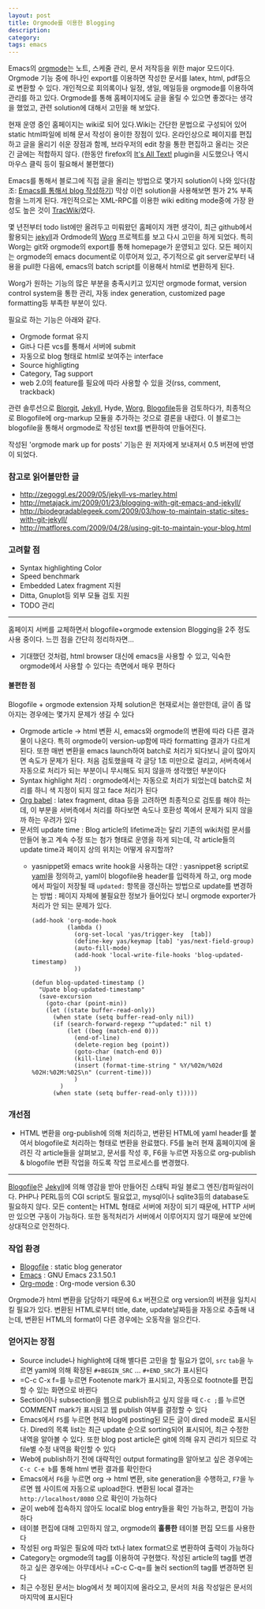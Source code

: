 ```yaml
---
layout: post
title: Orgmode를 이용한 Blogging
description: 
category: 
tags: emacs
---
```


Emacs의 [orgmode](http://orgmode.org)는 노트, 스케줄 관리, 문서 저작등을 위한 major 모드이다.
Orgmode 기능 중에 하나인 export를 이용하면 작성한 문서를 latex, html, pdf등으로 변환할 수 있다. 개인적으로 회의록이나 일정, 생일, 메일등을 orgmode를 이용하여 관리를 하고 있다. Orgmode를 통해 홈페이지에도 글을 올릴 수 있으면 좋겠다는 생각을 했었고, 관련 solution에 대해서 고민을 해 보았다.

현재 운영 중인 홈페이지는 wiki로 되어 있다.Wiki는 간단한 문법으로 구성되어 있어 static html파일에 비해 문서 작성이 용이한 장점이 있다. 온라인상으로 페이지를 편집하고 글을 올리기 쉬운 장점과 함께, 브라우저의 edit 창을 통한 편집하고 올리는 것은 긴 글에는 적합하지 않다. (한동안 firefox의 [It's All Text!](https://addons.mozilla.org/en-US/firefox/addon/4125) plugin을 시도했으나 역시 마우스 클릭 등이 필요해서 불편했다) 

Emacs를 통해서 블로그에 직접 글을 올리는 방법으로 몇가지 solution이 나와 있다(참조: [Emacs를 통해서 blog 작성하기](http://aidi.tistory.com/entry/emacs-weblog-%EC%9D%B4%EC%9A%A9%ED%95%98%EA%B8%B0-2%ED%83%84-1)) 막상 이런 solution을 사용해보면 뭔가 2% 부족함을 느끼게 된다.  개인적으로는 XML-RPC를 이용한 wiki editing mode중에 가장 완성도 높은 것이 [TracWiki](http://jmjeong.com/index.php%3Fdisplay%3DEmacs/TracWiki)였다.

몇 년전부터 todo list에만 올려두고 미뤄왔던 홈페이지 개편 생각이, 최근 github에서 활용되는 [jekyll](http://github.com/mojombo/jekyll/tree/master)과 Ordmode의 [Worg](http://orgmode.org/worg/) 프로젝트를 보고 다시 고민을 하게 되었다. 특히 Worg는 git와 orgmode의 export를 통해 homepage가 운영되고 있다. 모든 페이지는 orgmode의 emacs document로 이루어져 있고, 주기적으로 git server로부터 내용을 pull한 다음에, emacs의 batch script를 이용해서 html로 변환하게 된다.

Worg가 원하는 기능의 많은 부분을 충족시키고 있지만 orgmode format, version control system을 통한 관리, 자동 index generation, customized page formatting등 부족한 부분이 있다.

필요로 하는 기능은 아래와 같다.

-   Orgmode format 유지
-   Git나 다른 vcs를 통해서 서버에 submit
-   자동으로 blog 형태로 html로 보여주는 interface
-   Source highligting
-   Category, Tag support
-   web 2.0의 feature를 필요에 따라 사용할 수 있을 것(rss, comment, trackback)

관련 솔루션으로 [Blorgit](http://orgmode.org/worg/blorgit.php), [Jekyll](http://github.com/mojombo/jekyll/tree/master), Hyde, [Worg](http://orgmode.org/worg), [Blogofile](http://blogofile.com)등을 검토하다가, 최종적으로 Blogofile에 org-markup 모듈을 추가하는 것으로 결론을 내렸다. 이 블로그는 blogofile을 통해서 orgmode로 작성된 text를 변환하여 만들어진다.

작성된 'orgmode mark up for posts' 기능은 원 저자에게 보내져서 0.5 버젼에 반영이 되었다.

### 참고로 읽어볼만한 글

-   <http://zegoggl.es/2009/05/jekyll-vs-marley.html>
-   <http://metajack.im/2009/01/23/blogging-with-git-emacs-and-jekyll/>
-   <http://biodegradablegeek.com/2009/03/how-to-maintain-static-sites-with-git-jekyll/>
-   <http://matflores.com/2009/04/28/using-git-to-maintain-your-blog.html>

### 고려할 점

-   Syntax highlighting Color
-   Speed benchmark
-   Embedded Latex fragment 지원
-   Ditta, Gnuplot등 외부 모듈 검토 지원
-   TODO 관리

---

홈페이지 서버를 교체하면서 blogofile+orgmode extension Blogging을 2주 정도 사용 중이다. 느낀 점을 간단히 정리하자면&#x2026;

-   기대했던 것처럼, html browser 대신에 emacs을 사용할 수 있고, 익숙한 orgmode에서 사용할 수 있다는 측면에서 매우 편하다

#### 불편한 점

Blogofile + orgmode extension 자체 solution은 현재로서는 쓸만한데, 글이 좀 많아지는 경우에는
몇가지 문제가 생길 수 있다

-   Orgmode article -> html 변환 시, emacs와 orgmode의 변환에 따라 다른 결과물이 나온다.  특히 orgmode이 version-up함에 따라 formatting 결과가 다르게 된다. 또한 매번 변환을 emacs launch하여 batch로 처리가 되다보니 글이 많아지면 속도가 문제가 된다. 처음 검토했을때 각 글당 1초 미만으로 걸리고, 서버측에서 자동으로 처리가 되는 부분이니 무시해도 되지 않을까 생각했던 부분이다
-   Syntax highlight 처리 : orgmode에서는 자동으로 처리가 되었는데 batch로 처리를 하니 색 지정이 되지 않고 face 처리가 된다
-   [Org babel](http://orgmode.org/worg/org-contrib/babel/org-babel.php) : latex fragment, ditaa 등을 고려하면 최종적으로 검토를 해야 하는데, 이 부분을 서버측에서 처리를 하다보면 속도나 호환성 쪽에서 문제가 되지 않을까 하는 우려가 있다
-   문서의 update time : Blog article의 lifetime과는 달리 기존의 wiki처럼 문서를 만들어 놓고 계속 수정 또는 첨가 형태로 운영을 하게 되는데, 각 article들의 update time과 페이지 상의 위치는 어떻게 유지할까?
    -   yasnippet와 emacs write hook을 사용하는 대안 :
        yasnippet용 script로 [yaml](http://github.com/jmjeong/my-dot-emacs/blob/master/snippets/org-mode/yaml)을 정의하고, yaml이 blogofile용 header를 입력하게 하고, org mode에서
        파일이 저장될 때 `updated:` 항목을 갱신하는 방법으로 update를 변경하는 방법 : 페이지 자체에
        불필요한 정보가 들어있다 보니 orgmode exporter가 처리가 안 되는 문제가 있다. 

            (add-hook 'org-mode-hook
                      (lambda ()
                        (org-set-local 'yas/trigger-key  [tab])
                        (define-key yas/keymap [tab] 'yas/next-field-group)
                        (auto-fill-mode)
                        (add-hook 'local-write-file-hooks 'blog-updated-timestamp)
                        ))
            
            (defun blog-updated-timestamp ()
              "Upate blog-updated-timestamp"
              (save-excursion
                (goto-char (point-min))
                (let ((state buffer-read-only))
                  (when state (setq buffer-read-only nil))
                  (if (search-forward-regexp "^updated:" nil t)
                      (let ((beg (match-end 0)))
                        (end-of-line)
                        (delete-region beg (point))
                        (goto-char (match-end 0))
                        (kill-line)
                        (insert (format-time-string " %Y/%02m/%02d %02H:%02M:%02S\n" (current-time)))
                        )
                    )
                  (when state (setq buffer-read-only t)))))

### 개선점

-   HTML 변환을 org-publish에 의해 처리하고, 변환된 HTML에 yaml header를 붙여서 blogofile로 처리하는
    형태로 변환을 완료했다. F5를 눌러 현재 홈페이지에 올려진 각 article들을 살펴보고, 문서를 작성 후,
    F6을 누르면 자동으로 org-publish & blogofile 변환 작업을 하도록 작업 프로세스를 변경했다.

---

[Blogofile](http://www.blogofile.com/)은 [Jekyll](http://github.com/mojombo/jekyll)에 의해 영감을 받아 만들어진 스태틱 파일 블로그 엔진/컴파일러이다. PHP나 PERL등의 CGI script도 필요없고, mysql이나 sqlite3등의 database도 필요하지 않다. 모든 content는 HTML 형태로 서버에 저장이 되기 때문에, HTTP 서버만 있으면 구동이 가능하다. 또한 동적처리가 서버에서 이루어지지 않기 때문에 보안에 상대적으로 안전하다.

### 작업 환경

-   [Blogofile](http://blogofile.com) : static blog generator
-   [Emacs](http://www.gnu.org/software/emacs/) : GNU Emacs 23.1.50.1
-   [Org-mode](http://orgmode.org) : Org-mode version 6.30

Orgmode가 html 변환을 담당하기 때문에 6.x 버젼으로 org version의 버젼을 일치시킬 필요가 있다. 
변환된 HTML로부터 title, date, update날짜등을 자동으로 추출해 내는데, 변환된 HTML의 format이 다른
경우에는 오동작을 일으킨다.

### 얻어지는 장점

-   Source include나 highlight에 대해 별다른 고민을 할 필요가 없이, `src` `tab`을 누르면 yaml에 의해 확장된 `#+BEGIN_SRC` ... `#+END_SRC`가 표시된다
-   =C-c C-x f=를 누르면 Footenote mark가 표시되고, 자동으로 footnote를 편집할 수 있는 화면으로 바뀐다
-   Section이나 subsection을 웹으로 publish하고 싶지 않을 때 `C-c ;`를 누르면 COMMENT mark가 표시되고 웹 publish 여부를 결정할 수 있다
-   Emacs에서 `F5`를 누르면 현재 blog에 posting된 모든 글이 dired mode로 표시된다. Dired의 목록 list는 최근 update 순으로 sorting되어 표시되어, 최근 수정한 내역을 알아볼 수 있다. 또한 blog post article은 git에 의해 유지 관리가 되므로 각 file별 수정 내역을 확인할 수 있다
-   Web에 publish하기 전에 대략적인 output formating을 알아보고 싶은 경우에는 `C-c C-e b`를 통해 html 변환 결과를 확인한다
-   Emacs에서 `F6`을 누르면 org -> html 변환, site generation을 수행하고, `F7`을 누르면 웹 사이트에 자동으로 upload한다. 변환된 local 결과는 `http://localhost/8080` 으로 확인이 가능하다
-   굳이 web에 접속하지 않아도 local로 blog entry들을 확인 가능하고, 편집이 가능하다
-   테이블 편집에 대해 고민하지 않고, orgmode의 **훌륭한** 테이블 편집 모드를 사용한다
-   작성된 org 파일은 필요에 따라 txt나 latex format으로 변환하여 출력이 가능하다
-   Category는 orgmode의 tag를 이용하여 구현했다. 작성된 article의 tag를 변경하고 싶은 경우에는
    아무데서나 =C-c C-q=를 눌러 section의 tag를 변경하면 된다
-   최근 수정된 문서는 blog에서 첫 페이지에 올라오고, 문서의 처음 작성일은 문서의 마지막에 표시된다


